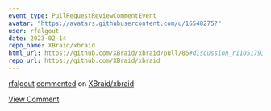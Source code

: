 ```yaml
---
event_type: PullRequestReviewCommentEvent
avatar: "https://avatars.githubusercontent.com/u/16548275?"
user: rfalgout
date: 2023-02-14
repo_name: XBraid/xbraid
html_url: https://github.com/XBraid/xbraid/pull/86#discussion_r1105179325
repo_url: https://github.com/XBraid/xbraid
---
```


<a href='https://github.com/rfalgout' target='_blank'>rfalgout</a> <a href='https://github.com/XBraid/xbraid/pull/86#discussion_r1105179325' target='_blank'>commented</a> on <a href='https://github.com/XBraid/xbraid' target='_blank'>XBraid/xbraid</a>

<a href='https://github.com/XBraid/xbraid/pull/86#discussion_r1105179325' target='_blank'>View Comment</a>